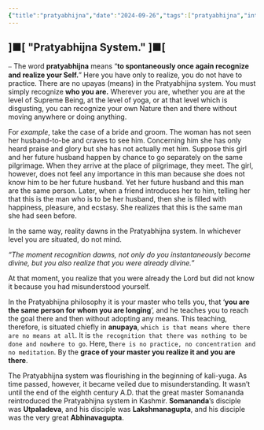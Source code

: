 ```yaml
---
{"title":"pratyabhijna","date":"2024-09-26","tags":["pratyabhijna","introduction","articles"],"publish":true,"path":"introduction/pratyabhijna/pratyabhijñā.md","permalink":"/introduction/pratyabhijna/pratyabhijna/","PassFrontmatter":true,"created":"2025-04-09T13:53:45.589+05:30","updated":"2025-04-09T15:18:24.126+05:30"}
---
```





## ]■[ "Pratyabhijna System." ]■[

⎯ The word **pratyabhijna** means “**to spontaneously once again recognize and realize your Self.**” Here you have only to realize, you do not have to practice. There are no upayas (means) in the Pratyabhijna system. You must simply recognize **who you are.** Wherever you are, whether you are at the level of Supreme Being, at the level of yoga, or at that level which is disgusting, you can recognize your own Nature then and there without moving anywhere or doing anything.

For *example*, take the case of a bride and groom. The woman has not seen her husband-to-be and craves to see him. Concerning him she has only heard praise and glory but she has not actually met him. Suppose this girl and her future husband happen by chance to go separately on the same pilgrimage. When they arrive at the place of pilgrimage, they meet. The girl, however, does not feel any importance in this man because she does not know him to be her future husband. Yet her future husband and this man are the same person. Later, when a friend introduces her to him, telling her that this is the man who is to be her husband, then she is filled with happiness, pleasure, and ecstasy. She realizes that this is the same man she had seen before.

In the same way, reality dawns in the Pratyabhijna system. In whichever level you are situated, do not mind.

*“The moment recognition dawns, not only do you instantaneously become divine, but you also realize that you were already divine.”*

At that moment, you realize that you were already the Lord but did not know it because you had misunderstood yourself.

In the Pratyabhijna philosophy it is your master who tells you, that ‘**you are the same person for whom you are longing**’, and he teaches you to reach the goal there and then without adopting any means. This teaching, therefore, is situated chiefly in **anupaya**, `which is that means where there are no means at all`. It is `the recognition that there was nothing to be done and nowhere to go`. Here, t`here is no practice, no concentration and no meditation`. By the **grace of your master you realize it and you are there**.

The Pratyabhijna system was flourishing in the beginning of kali-yuga. As time passed, however, it became veiled due to misunderstanding. It wasn’t until the end of the eighth century A.D. that the great master Somananda reintroduced the Pratyabhijna system in Kashmir. **Somananda**’s disciple was **Utpaladeva**, and his disciple was **Lakshmanagupta**, and his disciple was the very great **Abhinavagupta**.
